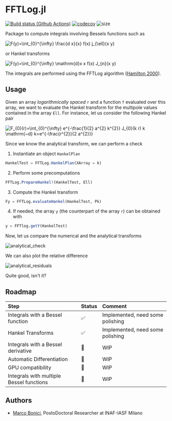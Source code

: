 # FFTLog.jl
[![Build status (Github Actions)](https://github.com/marcobonici/FFTLog.jl/workflows/CI/badge.svg)](https://github.com/marcobonici/FFTLog.jl/actions) [![codecov](https://codecov.io/gh/marcobonici/FFTLog.jl/branch/main/graph/badge.svg?token=RCMDNON0JD)](https://codecov.io/gh/marcobonici/FFTLog.jl)
![size](https://img.shields.io/github/repo-size/marcobonici/FFTLog.jl)

Package to compute integrals involving Bessels functions such as


<img src="https://latex.codecogs.com/svg.image?F(y)=\int_{0}^{\infty}&space;\frac{d&space;x}{x}&space;f(x)&space;j_{\ell}(x&space;y)" title="F(y)=\int_{0}^{\infty} \frac{d x}{x} f(x) j_{\ell}(x y)" />

or Hankel transforms

<img src="https://latex.codecogs.com/svg.image?F(y)=\int_{0}^{\infty}&space;\mathrm{d}x&space;xf(x)&space;J_{n}(x&space;y)&space;" title="F(y)=\int_{0}^{\infty} \mathrm{d}x x f(x) J_{n}(x y) " />

The integrals are performed using the FFTLog algorithm ([Hamilton 2000](https://arxiv.org/abs/astro-ph/9905191)).

## Usage

Given an array *logarithmically spaced* `r` and a function `f` evaluated over this array, we
want to evaluate the Hankel transform for the multipole values contained in the array `Ell`.
For instance, let us consider the following Hankel pair

<img src="https://latex.codecogs.com/svg.image?F_{0}(r)=\int_{0}^{\infty}&space;e^{-\frac{1}{2}&space;a^{2}&space;k^{2}}&space;J_{0}(k&space;r)&space;k&space;\mathrm{~d}&space;k=e^{-\frac{r^{2}}{2&space;a^{2}}}" title="F_{0}(r)=\int_{0}^{\infty} e^{-\frac{1}{2} a^{2} k^{2}} J_{0}(k r) k \mathrm{~d} k=e^{-\frac{r^{2}}{2 a^{2}}}" />

Since we know the analytical transform, we can perform a check

1. Instantiate an object `HankelPlan`
```julia
HankelTest = FFTLog.HankelPlan(XArray = k)
```
2. Perform some precomputations
```julia
FFTLog.PrepareHankel!(HankelTest, Ell)
```
3. Compute the Hankel transform
```julia
Fy = FFTLog.evaluateHankel(HankelTest, Pk)
```
4. If needed, the array `y` (the counterpart of the array `r`) can be obtained with
```julia
y = FFTlog.getY(HankelTest)
```
Now, let us compare the numerical and the analytical transforms

![analytical_check](https://user-images.githubusercontent.com/58727599/151894066-f10a5be0-e259-4762-aa48-a5799fda0458.png)

We can also plot the relative difference

![analytical_residuals](https://user-images.githubusercontent.com/58727599/151894064-c620532d-36ce-416b-a592-7612cb95f396.png)

Quite good, isn't it?

## Roadmap

Step | Status| Comment
:------------ | :-------------| :-------------
Integrals with a Bessel function | :white_check_mark: | Implemented, need some polishing
Hankel Transforms | :white_check_mark: | Implemented, need some polishing 
Integrals with a Bessel derivative | :construction: | WIP
Automatic Differentiation| :construction: | WIP
GPU compatibility| :construction: | WIP
Integrals with multiple Bessel functions | :construction: | WIP

## Authors

- [Marco Bonici](https://www.github.com/marcobonici), PostoDoctoral Researcher at INAF-IASF Milano